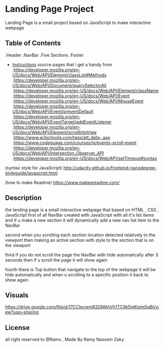 # Landing Page Project
 Landing Page is a small project based on JavaScript to make interactive webpage
## Table of Contents
.Header
.NavBar
.Five Sections
.Footer

* [Instructions](#instructions) source pages that i get a handy from
.https://developer.mozilla.org/en-US/docs/Web/API/Element/classList#Methods
.https://developer.mozilla.org/en-US/docs/Web/API/Document/querySelectorAll
.https://developer.mozilla.org/en-US/docs/Web/API/Element/className
.https://developer.mozilla.org/en-US/docs/Web/API/Event
.https://developer.mozilla.org/en-US/docs/Web/API/MouseEvent
.https://developer.mozilla.org/en-US/docs/Web/API/Event/preventDefault
.https://developer.mozilla.org/en-US/docs/Web/API/EventTarget/addEventListener
.https://developer.mozilla.org/en-US/docs/Web/API/Element/scrollIntoView
.https://www.w3schools.com/tags/att_data-.asp
.https://www.codeguage.com/courses/js/events-scroll-event
.https://developer.mozilla.org/en-US/docs/Web/API/Intersection_Observer_API
.https://developer.mozilla.org/en-US/docs/Web/API/setTimeout#syntax

(syntax style for JavaScript)
http://udacity.github.io/frontend-nanodegree-styleguide/javascript.html

(how to make Readme)
https://www.makeareadme.com/


## Description
the landing page is a small interactive webpage that based on HTML , CSS , JavaScript 
first of  all NavBar created with JavaScript with all it's list items and if u make a new 
section it will dynamically add a new nav list item to the NavBar

second when you scrolling each section location detected relatively to the viewport then making 
an active section with style to the section that is on the viewport 

third if you do not scroll the page the NavBar with hide automatically after 3 seconds then
if u scroll the page it will show again

fourth there is Top button that navigate to the top of the webpage it will be hide automatically 
and when u scrolling to a specific position it  back to show  again

## Visuals 
https://drive.google.com/file/d/17CCIecwmR2GMAhVh1TC9k5ntKpim5qBj/view?usp=sharing

## License
all right reserved to @Ramx , Made By Ramy Nassem Zaky